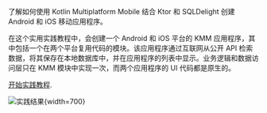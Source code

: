 [//]: # (title: 配置网络和数据存储 – 实践教程)
[//]: # (auxiliary-id: Hands-on_tutorial:_Networking_and_Data_storage)

了解如何使用 Kotlin Multiplatform Mobile 结合 Ktor 和 SQLDelight 创建 Android 和 iOS 移动应用程序。

在这个实用实践教程中，会创建一个 Android 和 iOS 平台的 KMM 应用程序，其中包括一个在两个平台复用代码的模块。该应用程序通过互联网从公开 API 检索数据，将其保存在本地数据库中，并在应用程序的列表中显示。业务逻辑和数据访问层只在 KMM 模块中实现一次，而两个应用程序的 UI 代码都是原生的。

[开始实践教程](https://play.kotlinlang.org/hands-on/Networking%20and%20Data%20Storage%20with%20Kotlin%20Multiplatfrom%20Mobile/).

![实践结果](hands-on-result.png){width=700}

